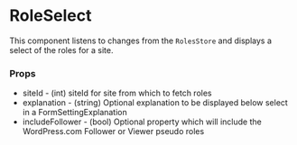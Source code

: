 # RoleSelect

This component listens to changes from the `RolesStore` and displays a select of the roles for a site.

### Props

- siteId - (int) siteId for site from which to fetch roles
- explanation - (string) Optional explanation to be displayed below select in a FormSettingExplanation
- includeFollower - (bool) Optional property which will include the WordPress.com Follower or Viewer pseudo roles
